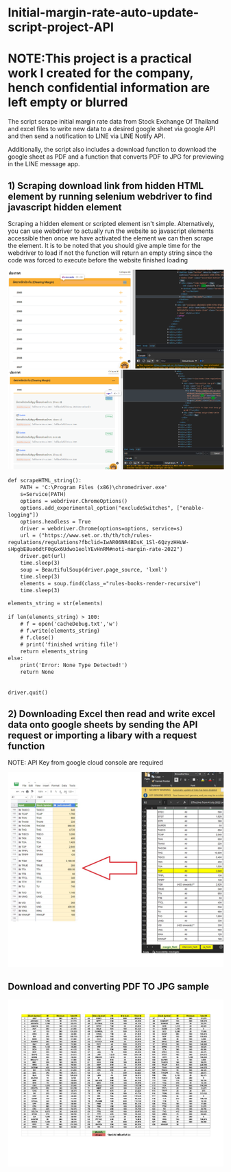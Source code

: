 # Initial-margin-rate-auto-update-script-project-API
# NOTE:This project is a practical work I created for the company, hench confidential information are left empty or blurred
The script scrape initial margin rate data from Stock Exchange Of Thailand and excel files to write new data to a desired google sheet via google API and then send a notification to LINE via LINE Notify API.

Additionally, the script also includes a download function to download the google sheet as PDF and a function that converts PDF to JPG for previewing in the LINE message app.

## 1) Scraping download link from hidden HTML element by running selenium webdriver to find javascript hidden element
Scraping a hidden element or scripted element isn't simple. Alternatively, you can use webdriver to actually run the website so javascript elements accessible then once we have activated the element we can then scrape the element. It is to be noted that you should give ample time for the webdriver to load if not the function will return an empty string since the code was forced to execute before the website finished loading 


![](step1.1.png)
![](step1.png)
```
def scrapeHTML_string():
    PATH = 'C:\Program Files (x86)\chromedriver.exe'
    s=Service(PATH)
    options = webdriver.ChromeOptions() 
    options.add_experimental_option("excludeSwitches", ["enable-logging"])
    options.headless = True
    driver = webdriver.Chrome(options=options, service=s)
    url = ("https://www.set.or.th/th/tch/rules-regulations/regulations?fbclid=IwAR06NR4BDsK_1Sl-6QzyzHHuW-sHpgbE8uo6dtF0qGx6Udwo1eolYEvHnRM#noti-margin-rate-2022")
    driver.get(url)
    time.sleep(3)
    soup = BeautifulSoup(driver.page_source, 'lxml')
    time.sleep(3)
    elements = soup.find(class_="rules-books-render-recursive")
    time.sleep(3)
```

    elements_string = str(elements)

    if len(elements_string) > 100:
        # f = open('cacheDebug.txt','w')
        # f.write(elements_string)
        # f.close()
        # print('finished writing file')
        return elements_string
    else:
        print('Error: None Type Detected!')
        return None


    driver.quit()
    

## 2) Downloading Excel then read and write excel data onto google sheets by sending the API request or importing a libary with a request function 
NOTE: API Key from google cloud console are required


![](output.jpg)



## Download and converting PDF TO JPG sample
![](page0.jpg)

